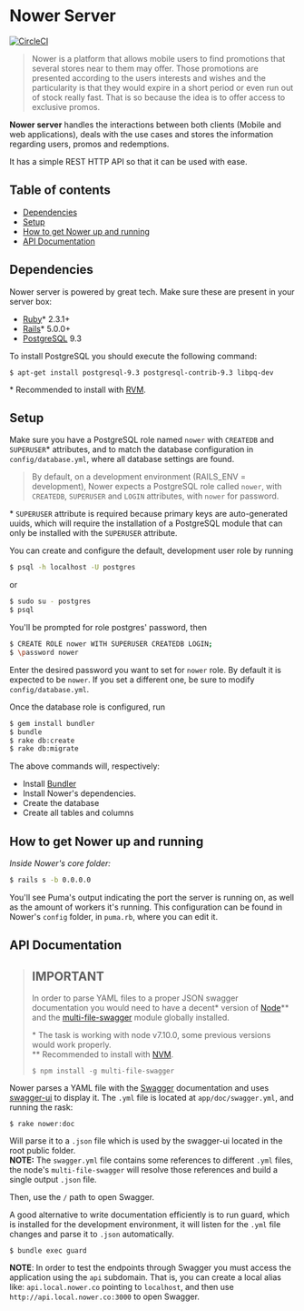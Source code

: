 # Nower Server

[![CircleCI](https://circleci.com/gh/castofo/nower_server/tree/develop.svg?style=shield)](https://circleci.com/gh/castofo/nower_server/tree/develop)

> Nower is a platform that allows mobile users to find promotions that several stores near to them
  may offer. Those promotions are presented according to the users interests and wishes and the
  particularity is that they would expire in a short period or even run out of stock really fast.
  That is so because the idea is to offer access to exclusive promos.

**Nower server** handles the interactions between both clients (Mobile and web applications), deals
with the use cases and stores the information regarding users, promos and redemptions.

It has a simple REST HTTP API so that it can be used with ease.

## Table of contents

  * [Dependencies](#dependencies)
  * [Setup](#setup)
  * [How to get Nower up and running](#how-to-get-nower-up-and-running)
  * [API Documentation](#api-documentation)

## Dependencies

Nower server is powered by great tech. Make sure these are present in your server box:

- [Ruby]\* 2.3.1+
- [Rails]\* 5.0.0+
- [PostgreSQL] 9.3

To install PostgreSQL you should execute the following command:

```ssh
$ apt-get install postgresql-9.3 postgresql-contrib-9.3 libpq-dev
```

\* Recommended to install with [RVM](https://rvm.io/).

## Setup

Make sure you have a PostgreSQL role named ``nower`` with ``CREATEDB`` and ``SUPERUSER``\*
attributes, and to match the database configuration in ``config/database.yml``, where all database
settings are found.

> By default, on a development environment (RAILS_ENV = development), Nower
expects a PostgreSQL
role called ``nower``, with ``CREATEDB``, ``SUPERUSER`` and ``LOGIN`` attributes, with
``nower`` for password.

\* ``SUPERUSER`` attribute is required because primary keys are auto-generated uuids, which will
require the installation of a PostgreSQL module that can only be installed with the ``SUPERUSER``
attribute.

You can create and configure the default, development user role by running
```sh
$ psql -h localhost -U postgres
```
or
```sh
$ sudo su - postgres
$ psql
```
You'll be prompted for role postgres' password, then
```sh
$ CREATE ROLE nower WITH SUPERUSER CREATEDB LOGIN;
$ \password nower
```
Enter the desired password you want to set for ``nower`` role. By default it is
expected to be ``nower``. If you set a different one, be sure to modify
``config/database.yml``.

Once the database role is configured, run

```sh
$ gem install bundler
$ bundle
$ rake db:create
$ rake db:migrate
```

The above commands will, respectively:

- Install [Bundler]
- Install Nower's dependencies.
- Create the database
- Create all tables and columns

## How to get Nower up and running

*Inside Nower's core folder:*

```sh
$ rails s -b 0.0.0.0
```
You'll see Puma's output indicating the port the server is running on, as well
as the amount of workers it's running. This configuration can be found in
Nower's ``config`` folder, in ``puma.rb``, where you can edit it.

## API Documentation

> **IMPORTANT**
> ----
> In order to parse YAML files to a proper JSON swagger documentation you would need to have a
> decent* version of [Node]** and the [multi-file-swagger] module globally installed.
>
> \* The task is working with node v7.10.0, some previous versions would work properly.\
> \** Recommended to install with [NVM](https://github.com/creationix/nvm).
>
> ```
> $ npm install -g multi-file-swagger
> ```



Nower parses a YAML file with the [Swagger] documentation and uses [swagger-ui] to display it.
The `.yml` file is located at `app/doc/swagger.yml`, and running the rask:

```
$ rake nower:doc
```

Will parse it to a `.json` file which is used by the swagger-ui located in the root public folder.\
**NOTE:** The `swagger.yml` file contains some references to different `.yml` files, the node's
`multi-file-swagger` will resolve those references and build a single output `.json` file.

Then, use the `/` path to open Swagger.

A good alternative to write documentation efficiently is to run guard, which is installed for the
development environment, it will listen for the `.yml` file changes and parse it to `.json`
automatically.

```
$ bundle exec guard
```

**NOTE**: In order to test the endpoints through Swagger you must access the application using the
`api` subdomain. That is, you can create a local alias like: `api.local.nower.co` pointing to
`localhost`, and then use `http://api.local.nower.co:3000` to open Swagger.

[Ruby]:https://rvm.io/
[Rails]:http://rubyonrails.org/
[PostgreSQL]:http://www.postgresql.org/download/
[Bundler]:http://bundler.io/
[Swagger]:http://swagger.io/
[swagger-ui]:http://swagger.io/swagger-ui/
[Node]:https://nodejs.org/es/
[multi-file-swagger]:https://www.npmjs.com/package/multi-file-swagger
[NVM]:https://github.com/creationix/nvm
